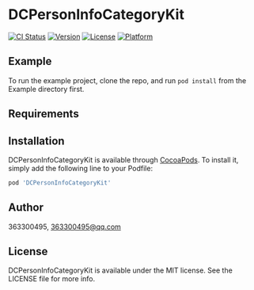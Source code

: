 # DCPersonInfoCategoryKit

[![CI Status](https://img.shields.io/travis/363300495/DCPersonInfoCategoryKit.svg?style=flat)](https://travis-ci.org/363300495/DCPersonInfoCategoryKit)
[![Version](https://img.shields.io/cocoapods/v/DCPersonInfoCategoryKit.svg?style=flat)](https://cocoapods.org/pods/DCPersonInfoCategoryKit)
[![License](https://img.shields.io/cocoapods/l/DCPersonInfoCategoryKit.svg?style=flat)](https://cocoapods.org/pods/DCPersonInfoCategoryKit)
[![Platform](https://img.shields.io/cocoapods/p/DCPersonInfoCategoryKit.svg?style=flat)](https://cocoapods.org/pods/DCPersonInfoCategoryKit)

## Example

To run the example project, clone the repo, and run `pod install` from the Example directory first.

## Requirements

## Installation

DCPersonInfoCategoryKit is available through [CocoaPods](https://cocoapods.org). To install
it, simply add the following line to your Podfile:

```ruby
pod 'DCPersonInfoCategoryKit'
```

## Author

363300495, 363300495@qq.com

## License

DCPersonInfoCategoryKit is available under the MIT license. See the LICENSE file for more info.
